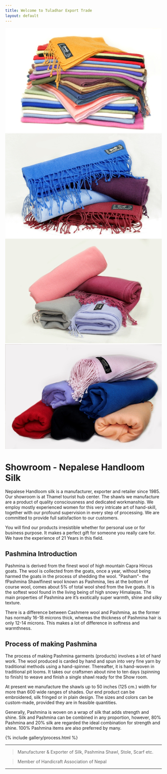 ```yaml
---
title: Welcome to Tuladhar Export Trade
layout: default
---
```


<div class="nomargin masonry-thumbs grid-4" data-lightbox="gallery">
    <a href="images/site/1.jpg" data-lightbox="gallery-item"><img class="image_fade" src="images/site/1.jpg" alt="Gallery Thumb 1"></a>
    <a href="images/site/2.jpg" data-lightbox="gallery-item"><img class="image_fade" src="images/site/2.jpg" alt="Gallery Thumb 2"></a>
    <a href="images/site/3.jpg" data-lightbox="gallery-item"><img class="image_fade" src="images/site/3.jpg" alt="Gallery Thumb 3"></a>
    <a href="images/site/4.jpg" data-lightbox="gallery-item"><img class="image_fade" src="images/site/4.jpg" alt="Gallery Thumb 4"></a>
</div>
<div class="clear"></div>


<div class="fancy-title title-dotted-border title-center">
    <h1><span>Showroom -</span> Nepalese Handloom Silk</h1>
</div>

Nepalese Handloom silk is a manufacturer, exporter and retailer since 1985. Our showroom is at Thamel tourist hub center. The shawls we manufacture are a product of quality consciousness and dedicated workmanship. We employ mostly experienced women for this very intricate art of hand-skill, together with our profound supervision in every step of processing. We are committed to provide full satisfaction to our customers.

You will find our products irresistible whether for personal use or for business purpose. It makes a perfect gift for someone you really care for. We have the experience of 21 Years in this field.

## Pashmina Introduction
Pashmina is derived from the finest wool of high mountain Capra Hircus goats. The wool is collected from the goats, once a year, without being harmed the goats in the process of shedding the wool. "Pasham"- the fPashmina Shawlfinest wool known as Pashmina, lies at the bottom of course wool, comes about 5% of total wool shed from the live goats. It is the softest wool found in the living being of high snowy Himalayas. The main properties of Pashmina are it’s exotically super warmth, shine and silky texture.

There is a difference between Cashmere wool and Pashmina, as the former has normally 16-18 microns thick, whereas the thickness of Pashmina hair is only 12-14 microns. This makes a lot of difference in softness and warmthness. 

## Process of making Pashmina
The process of making Pashmina garments (products) involves a lot of hard work. The wool produced is carded by hand and spun into very fine yarn by traditional methods using a hand-spinner. Thereafter, it is hand-woven in traditional pit looms. It takes our craftsmen about nine to ten days (spinning to finish) to weave and finish a single shawl ready for the Show room.

At present we manufacture the shawls up to 50 inches (125 cm.) width for more than 600 wide ranges of shades. Our end product can be embroidered, silk fringed or in plain design. The sizes and colors can be custom-made, provided they are in feasible quantities.

Generally, Pashmina is woven on a wrap of silk that adds strength and shine. Silk and Pashmina can be combined in any proportion, however, 80% Pashmina and 20% silk are regarded the ideal combination for strength and shine. 100% Pashmina items are also preferred by many. 

{% include gallery/process.html %}

---
> Manufacturer & Exporter of Silk, Pashmina Shawl, Stole, Scarf etc.

> Member of Handicraft Association of Nepal

---


